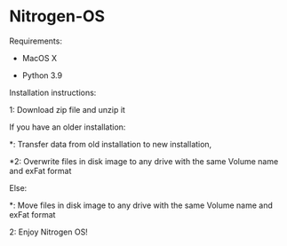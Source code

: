 # Nitrogen-OS
Requirements:

- MacOS X

- Python 3.9

Installation instructions:

1: Download zip file and unzip it

If you have an older installation:

*: Transfer data from old installation to new installation,

*2: Overwrite files in disk image to any drive with the same Volume name and exFat format

Else:

*: Move files in disk image to any drive with the same Volume name and exFat format

2: Enjoy Nitrogen OS!

